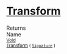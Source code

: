 # [Transform](./UniformScale-100663845.md)


Returns<img width=500/>Name
<br>
<sub>[Void](https://docs.microsoft.com/en-us/dotnet/api/System.Void)</sub><img width=500/><sub>[Transform](./UniformScale-100663845.md) ( [`Signature`](./../../../../Signature.md) )</sub><br>


